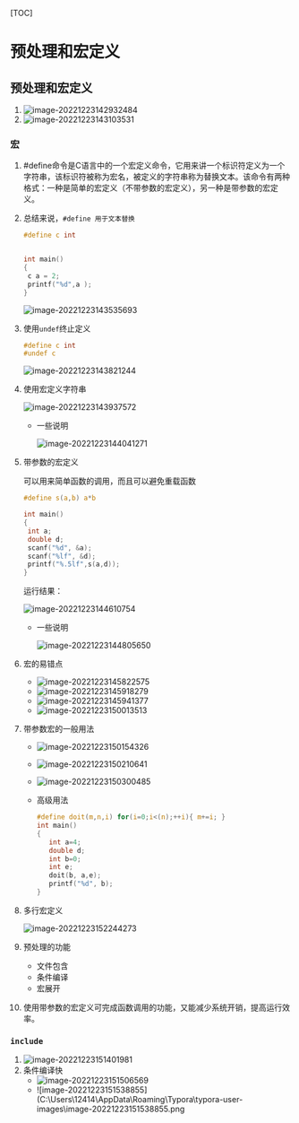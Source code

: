 [TOC]

# 预处理和宏定义

## 预处理和宏定义

1. ![image-20221223142932484](C:\Users\12414\AppData\Roaming\Typora\typora-user-images\image-20221223142932484.png)
2. ![image-20221223143103531](C:\Users\12414\AppData\Roaming\Typora\typora-user-images\image-20221223143103531.png)

### 宏

1. \#define命令是C语言中的一个宏定义命令，它用来讲一个标识符定义为一个字符串，该标识符被称为宏名，被定义的字符串称为替换文本。该命令有两种格式：一种是简单的宏定义（不带参数的宏定义），另一种是带参数的宏定义。

2. 总结来说，`#define 用于文本替换`

   ```c
   #define c int
   
   
   int main()
   {
   	c a = 2;
   	printf("%d",a );
   }
   ```

   ![image-20221223143535693](C:\Users\12414\AppData\Roaming\Typora\typora-user-images\image-20221223143535693.png)

3. 使用`undef`终止定义

   ```c
   #define c int
   #undef c
   
   ```

   ![image-20221223143821244](C:\Users\12414\AppData\Roaming\Typora\typora-user-images\image-20221223143821244.png)

4. 使用宏定义字符串

   ![image-20221223143937572](C:\Users\12414\AppData\Roaming\Typora\typora-user-images\image-20221223143937572.png)

   - 一些说明

     ![image-20221223144041271](C:\Users\12414\AppData\Roaming\Typora\typora-user-images\image-20221223144041271.png)

5. 带参数的宏定义

   可以用来简单函数的调用，而且可以避免重载函数

   ```c
   #define s(a,b) a*b
   
   int main()
   {
   	int a;
   	double d;
   	scanf("%d", &a);
   	scanf("%lf", &d);
   	printf("%.5lf",s(a,d));
   }
   ```

   运行结果：

   ![image-20221223144610754](C:\Users\12414\AppData\Roaming\Typora\typora-user-images\image-20221223144610754.png)

   - 一些说明

     ![image-20221223144805650](C:\Users\12414\AppData\Roaming\Typora\typora-user-images\image-20221223144805650.png)

6. 宏的易错点

   - ![image-20221223145822575](C:\Users\12414\AppData\Roaming\Typora\typora-user-images\image-20221223145822575.png)
   - ![image-20221223145918279](C:\Users\12414\AppData\Roaming\Typora\typora-user-images\image-20221223145918279.png)
   - ![image-20221223145941377](C:\Users\12414\AppData\Roaming\Typora\typora-user-images\image-20221223145941377.png)
   - ![image-20221223150013513](C:\Users\12414\AppData\Roaming\Typora\typora-user-images\image-20221223150013513.png)

7. 带参数宏的一般用法

   - ![image-20221223150154326](C:\Users\12414\AppData\Roaming\Typora\typora-user-images\image-20221223150154326.png)

   - ![image-20221223150210641](C:\Users\12414\AppData\Roaming\Typora\typora-user-images\image-20221223150210641.png)

   - ![image-20221223150300485](C:\Users\12414\AppData\Roaming\Typora\typora-user-images\image-20221223150300485.png)

   - 高级用法

     ```c
     #define doit(m,n,i) for(i=0;i<(n);++i){ m+=i; }
     int main()
     {
     	int a=4;
     	double d;
     	int b=0;
     	int e;
     	doit(b, a,e);
     	printf("%d", b);
     }
     
     ```

8. 多行宏定义

   ![image-20221223152244273](C:\Users\12414\AppData\Roaming\Typora\typora-user-images\image-20221223152244273.png)

9. 预处理的功能

   - 文件包含
   - 条件编译
   - 宏展开

10. 使用带参数的宏定义可完成函数调用的功能，又能减少系统开销，提高运行效率。



### `include`

1. ![image-20221223151401981](C:\Users\12414\AppData\Roaming\Typora\typora-user-images\image-20221223151401981.png)
2. 条件编译快
   - ![image-20221223151506569](C:\Users\12414\AppData\Roaming\Typora\typora-user-images\image-20221223151506569.png)
   - ![image-20221223151538855](C:\Users\12414\AppData\Roaming\Typora\typora-user-images\image-20221223151538855.png